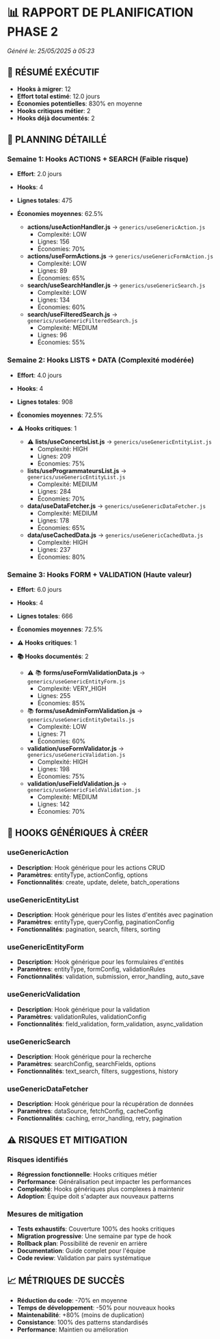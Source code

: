 # 📊 RAPPORT DE PLANIFICATION PHASE 2
*Généré le: 25/05/2025 à 05:23*

## 🎯 RÉSUMÉ EXÉCUTIF
- **Hooks à migrer**: 12
- **Effort total estimé**: 12.0 jours
- **Économies potentielles**: 830% en moyenne
- **Hooks critiques métier**: 2
- **Hooks déjà documentés**: 2

## 📅 PLANNING DÉTAILLÉ
### Semaine 1: Hooks ACTIONS + SEARCH (Faible risque)
- **Effort**: 2.0 jours
- **Hooks**: 4
- **Lignes totales**: 475
- **Économies moyennes**: 62.5%

  - **actions/useActionHandler.js** → `generics/useGenericAction.js`
    - Complexité: LOW
    - Lignes: 156
    - Économies: 70%
  - **actions/useFormActions.js** → `generics/useGenericFormAction.js`
    - Complexité: LOW
    - Lignes: 89
    - Économies: 65%
  - **search/useSearchHandler.js** → `generics/useGenericSearch.js`
    - Complexité: LOW
    - Lignes: 134
    - Économies: 60%
  - **search/useFilteredSearch.js** → `generics/useGenericFilteredSearch.js`
    - Complexité: MEDIUM
    - Lignes: 96
    - Économies: 55%

### Semaine 2: Hooks LISTS + DATA (Complexité modérée)
- **Effort**: 4.0 jours
- **Hooks**: 4
- **Lignes totales**: 908
- **Économies moyennes**: 72.5%
- **⚠️ Hooks critiques**: 1

  - ⚠️ **lists/useConcertsList.js** → `generics/useGenericEntityList.js`
    - Complexité: HIGH
    - Lignes: 209
    - Économies: 75%
  - **lists/useProgrammateursList.js** → `generics/useGenericEntityList.js`
    - Complexité: MEDIUM
    - Lignes: 284
    - Économies: 70%
  - **data/useDataFetcher.js** → `generics/useGenericDataFetcher.js`
    - Complexité: MEDIUM
    - Lignes: 178
    - Économies: 65%
  - **data/useCachedData.js** → `generics/useGenericCachedData.js`
    - Complexité: HIGH
    - Lignes: 237
    - Économies: 80%

### Semaine 3: Hooks FORM + VALIDATION (Haute valeur)
- **Effort**: 6.0 jours
- **Hooks**: 4
- **Lignes totales**: 666
- **Économies moyennes**: 72.5%
- **⚠️ Hooks critiques**: 1
- **📚 Hooks documentés**: 2

  - ⚠️ 📚 **forms/useFormValidationData.js** → `generics/useGenericEntityForm.js`
    - Complexité: VERY_HIGH
    - Lignes: 255
    - Économies: 85%
  - 📚 **forms/useAdminFormValidation.js** → `generics/useGenericEntityDetails.js`
    - Complexité: LOW
    - Lignes: 71
    - Économies: 60%
  - **validation/useFormValidator.js** → `generics/useGenericValidation.js`
    - Complexité: HIGH
    - Lignes: 198
    - Économies: 75%
  - **validation/useFieldValidation.js** → `generics/useGenericFieldValidation.js`
    - Complexité: MEDIUM
    - Lignes: 142
    - Économies: 70%

## 🔧 HOOKS GÉNÉRIQUES À CRÉER
### useGenericAction
- **Description**: Hook générique pour les actions CRUD
- **Paramètres**: entityType, actionConfig, options
- **Fonctionnalités**: create, update, delete, batch_operations

### useGenericEntityList
- **Description**: Hook générique pour les listes d'entités avec pagination
- **Paramètres**: entityType, queryConfig, paginationConfig
- **Fonctionnalités**: pagination, search, filters, sorting

### useGenericEntityForm
- **Description**: Hook générique pour les formulaires d'entités
- **Paramètres**: entityType, formConfig, validationRules
- **Fonctionnalités**: validation, submission, error_handling, auto_save

### useGenericValidation
- **Description**: Hook générique pour la validation
- **Paramètres**: validationRules, validationConfig
- **Fonctionnalités**: field_validation, form_validation, async_validation

### useGenericSearch
- **Description**: Hook générique pour la recherche
- **Paramètres**: searchConfig, searchFields, options
- **Fonctionnalités**: text_search, filters, suggestions, history

### useGenericDataFetcher
- **Description**: Hook générique pour la récupération de données
- **Paramètres**: dataSource, fetchConfig, cacheConfig
- **Fonctionnalités**: caching, error_handling, retry, pagination

## ⚠️ RISQUES ET MITIGATION
### Risques identifiés
- **Régression fonctionnelle**: Hooks critiques métier
- **Performance**: Généralisation peut impacter les performances
- **Complexité**: Hooks génériques plus complexes à maintenir
- **Adoption**: Équipe doit s'adapter aux nouveaux patterns

### Mesures de mitigation
- **Tests exhaustifs**: Couverture 100% des hooks critiques
- **Migration progressive**: Une semaine par type de hook
- **Rollback plan**: Possibilité de revenir en arrière
- **Documentation**: Guide complet pour l'équipe
- **Code review**: Validation par pairs systématique

## 📈 MÉTRIQUES DE SUCCÈS
- **Réduction du code**: -70% en moyenne
- **Temps de développement**: -50% pour nouveaux hooks
- **Maintenabilité**: +80% (moins de duplication)
- **Consistance**: 100% des patterns standardisés
- **Performance**: Maintien ou amélioration
